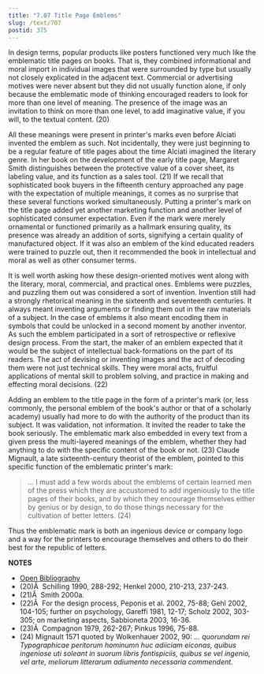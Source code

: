 ```yaml
---
title: "7.07 Title Page Emblems"
slug: /text/707
postid: 375
---
```

In design terms, popular products like posters functioned very much like the emblematic title pages on books. That is, they combined informational and moral import in individual images that were surrounded by type but usually not closely explicated in the adjacent text. Commercial or advertising motives were never absent but they did not usually function alone, if only because the emblematic mode of thinking encouraged readers to look for more than one level of meaning. The presence of the image was an invitation to think on more than one level, to add imaginative value, if you will, to the textual content. (20)

All these meanings were present in printer's marks even before Alciati invented the emblem as such. Not incidentally, they were just beginning to be a regular feature of title pages about the time Alciati imagined the literary genre. In her book on the development of the early title page, Margaret Smith distinguishes between the protective value of a cover sheet, its labeling value, and its function as a sales tool. (21) If we recall that sophisticated book buyers in the fifteenth century approached any page with the expectation of multiple meanings, it comes as no surprise that these several functions worked simultaneously. Putting a printer's mark on the title page added yet another marketing function and another level of sophisticated consumer expectation. Even if the mark were merely ornamental or functioned primarily as a hallmark ensuring quality, its presence was already an addition of sorts, signifying a certain quality of manufactured object. If it was also an emblem of the kind educated readers were trained to puzzle out, then it recommended the book in intellectual and moral as well as other consumer terms.

It is well worth asking how these design-oriented motives went along with the literary, moral, commercial, and practical ones. Emblems were puzzles, and puzzling them out was considered a sort of invention. Invention still had a strongly rhetorical meaning in the sixteenth and seventeenth centuries. It always meant inventing arguments or finding them out in the raw materials of a subject. In the case of emblems it also meant encoding them in symbols that could be unlocked in a second moment by another inventor. As such the emblem participated in a sort of retrospective or reflexive design process. From the start, the maker of an emblem expected that it would be the subject of intellectual back-formations on the part of its readers. The act of devising or inventing images and the act of decoding them were not just technical skills. They were moral acts, fruitful applications of mental skill to problem solving, and practice in making and effecting moral decisions. (22)

Adding an emblem to the title page in the form of a printer's mark (or, less commonly, the personal emblem of the book's author or that of a scholarly academy) usually had more to do with the authority of the product than its subject. It was validation, not information. It invited the reader to take the book seriously. The emblematic mark also embedded in every text from a given press the multi-layered meanings of the emblem, whether they had anything to do with the specific content of the book or not. (23) Claude Mignault, a late sixteenth-century theorist of the emblem, pointed to this specific function of the emblematic printer's mark:
<blockquote>... I must add a few words about the emblems of certain learned men of the press which they are accustomed to add ingeniously to the title pages of their books, and by which they encourage themselves either by genius or by design, to do those things necessary for the cultivation of better letters. (24)</blockquote>
Thus the emblematic mark is both an ingenious device or company logo and a way for the printers to encourage themselves and others to do their best for the republic of letters.

**NOTES**
* [Open Bibliography](/bibliography.pdf)
* (20)Â  Schilling 1990, 288-292; Henkel 2000, 210-213, 237-243.
* (21)Â  Smith 2000a.
* (22)Â  For the design process, Peponis et al. 2002, 75-88; Gehl 2002, 104-105; further on psychology, Gareffi 1981, 12-17; Scholz 2002, 303-305; on marketing aspects, Sabbioneta 2003, 16-36.
* (23)Â  Compagnon 1979, 262-267; Pinkus 1996, 75-88.
* (24) Mignault 1571 quoted by Wolkenhauer 2002, 90: *... quorundam rei Typographicae peritorum hominumn huc adiiciam eiconas, quibus ingeniose uti soleant in suorum libris fontispiciis, quibus se vel ingenio, vel arte, meliorum litterarum adiumento necessaria commendent.*
